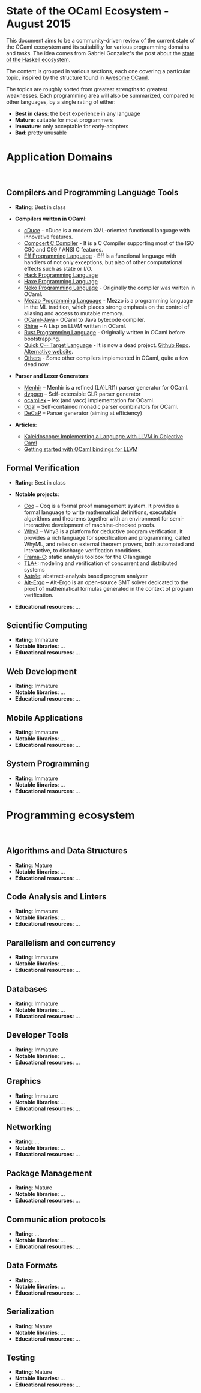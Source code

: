 # State of the OCaml Ecosystem - August 2015

This document aims to be a community-driven review of the current state of the OCaml ecosystem and its suitability for various programming domains and tasks. The idea comes from Gabriel Gonzalez's the post about the [state of the Haskell ecosystem](https://github.com/Gabriel439/post-rfc/blob/master/sotu.md).

The content is grouped in various sections, each one covering a particular topic, inspired by the structure found in [Awesome OCaml](https://github.com/rizo/awesome-ocaml).

The topics are roughly sorted from greatest strengths to greatest weaknesses. Each programming area will also be summarized, compared to other languages, by a single rating of either:

- **Best in class**: the best experience in any language
- **Mature**: suitable for most programmers
- **Immature**: only acceptable for early-adopters
- **Bad**: pretty unusable

# Application Domains
<br/>

## Compilers and Programming Language Tools

- **Rating**: Best in class

- **Compilers written in OCaml**:

  - [cDuce](http://www.cduce.org/) - cDuce is a modern XML-oriented functional language with innovative features.
  - [Compcert C Compiler](http://compcert.inria.fr/) - It is a C Compiler supporting most of the ISO C90 and C99 / ANSI C  features.
  - [Eff Programming Language](http://www.eff-lang.org/) - Eff is a functional language with handlers of not only exceptions, but also of other computational effects such as state or I/O.
  - [Hack Programming Language](http://hacklang.org/)
  - [Haxe Programming Language](http://haxe.org/)
  - [Neko Programming Language](http://nekovm.org) - Originally the compiler was written in OCaml.
  - [Mezzo Programming Language](http://protz.github.io/mezzo/) - Mezzo is a programming language in the ML tradition, which places strong emphasis on the control of aliasing and access to mutable memory.
  - [OCaml-Java](http://www.ocamljava.org) - OCaml to Java bytecode compiler.
  - [Rhine](https://github.com/artagnon/rhine) – A Lisp on LLVM written in OCaml.
  - [Rust Programming Language](http://rust-lang.org) - Originally written in OCaml before bootstrapping.
  - [Quick C-- Target Language](http://www.cminusminus.org/) - It is now a dead project. [Github Repo](https://github.com/nrnrnr/qc--). [Alternative website](http://www.cs.tufts.edu/~nr/c--/qc--.html).
  - [Others](http://caml.inria.fr/cgi-bin/hump.en.cgi?sort=0&browse=88) - Some other compilers implemented in OCaml, quite a few dead now.

- **Parser and Lexer Generators**:
  - [Menhir](http://gallium.inria.fr/~fpottier/menhir) – Menhir is a refined (LA)LR(1) parser generator for OCaml.
  - [dypgen](http://dypgen.free.fr/) – Self-extensible GLR parser generator
  - [ocamllex](http://caml.inria.fr/pub/docs/manual-ocaml-4.01/lexyacc.html) – lex (and yacc) implementation for OCaml.
  - [Opal](https://github.com/pyrocat101/opal) – Self-contained monadic parser combinators for OCaml.
  - [DeCaP](http://lama.univ-savoie.fr/decap/) – Parser generator (aiming at efficiency)

- **Articles**:
  - [Kaleidoscope: Implementing a Language with LLVM in Objective Caml](http://llvm.org/docs/tutorial/OCamlLangImpl1.html)
  - [Getting started with OCaml bindings for LLVM](http://nopaniers.calepin.co/getting-started-with-ocaml-bindings-for-llvm.html)

## Formal Verification

- **Rating**: Best in class

- **Notable projects**:

  - [Coq](http://coq.inria.fr/) – Coq is a formal proof management system. It provides a formal language to write mathematical definitions, executable algorithms and theorems together with an environment for semi-interactive development of machine-checked proofs.
  - [Why3](http://why3.lri.fr/) – Why3 is a platform for deductive program verification. It provides a rich language for specification and programming, called WhyML, and relies on external theorem provers, both automated and interactive, to discharge verification conditions.
  - [Frama-C](http://frama-c.com/what_is.html): static analysis toolbox for the C language
  - [TLA+](https://tla.msr-inria.inria.fr/tlaps/content/Download/Source.html): modeling and verification of concurrent and distributed systems
  - [Astrée](http://www.astree.ens.fr/): abstract-analysis based program analyzer
  - [Alt-Ergo](http://alt-ergo.lri.fr/) – Alt-Ergo is an open-source SMT solver dedicated to the proof of mathematical formulas generated in the context of program verification.

- **Educational resources**: ...

## Scientific Computing

- **Rating**: Immature
- **Notable libraries**: ...
- **Educational resources**: ...

## Web Development

- **Rating**: Immature
- **Notable libraries**: ...
- **Educational resources**: ...

## Mobile Applications

- **Rating**: Immature
- **Notable libraries**: ...
- **Educational resources**: ...

## System Programming

- **Rating**: Immature
- **Notable libraries**: ...
- **Educational resources**: ...






# Programming ecosystem
<br/>

## Algorithms and Data Structures

- **Rating**: Mature
- **Notable libraries**: ...
- **Educational resources**: ...

## Code Analysis and Linters

- **Rating**: Immature
- **Notable libraries**: ...
- **Educational resources**: ...

## Parallelism and concurrency

- **Rating**: Immature
- **Notable libraries**: ...
- **Educational resources**: ...

## Databases

- **Rating**: Immature
- **Notable libraries**: ...
- **Educational resources**: ...

## Developer Tools

- **Rating**: Immature
- **Notable libraries**: ...
- **Educational resources**: ...

## Graphics

- **Rating**: Immature
- **Notable libraries**: ...
- **Educational resources**: ...

## Networking

- **Rating**: ...
- **Notable libraries**: ...
- **Educational resources**: ...

## Package Management

- **Rating**: Mature
- **Notable libraries**: ...
- **Educational resources**: ...

## Communication protocols

- **Rating**: ...
- **Notable libraries**: ...
- **Educational resources**: ...

## Data Formats

- **Rating**: ...
- **Notable libraries**: ...
- **Educational resources**: ...

## Serialization

- **Rating**: Mature
- **Notable libraries**: ...
- **Educational resources**: ...

## Testing

- **Rating**: Mature
- **Notable libraries**: ...
- **Educational resources**: ...




